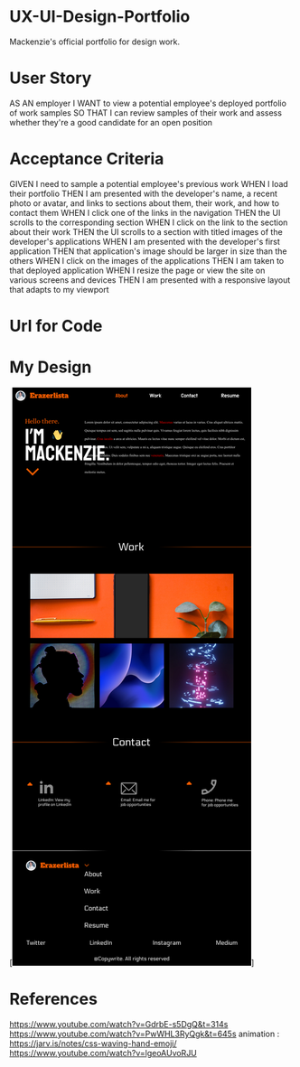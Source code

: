 # UX-UI-Design-Portfolio

Mackenzie's official portfolio for design work.

# User Story

AS AN employer
I WANT to view a potential employee's deployed portfolio of work samples
SO THAT I can review samples of their work and assess whether they're a good candidate for an open position

# Acceptance Criteria

GIVEN I need to sample a potential employee's previous work
WHEN I load their portfolio
THEN I am presented with the developer's name, a recent photo or avatar, and links to sections about them, their work, and how to contact them
WHEN I click one of the links in the navigation
THEN the UI scrolls to the corresponding section
WHEN I click on the link to the section about their work
THEN the UI scrolls to a section with titled images of the developer's applications
WHEN I am presented with the developer's first application
THEN that application's image should be larger in size than the others
WHEN I click on the images of the applications
THEN I am taken to that deployed application
WHEN I resize the page or view the site on various screens and devices
THEN I am presented with a responsive layout that adapts to my viewport

# Url for Code

# My Design

[<img src="Assets/Design.png">]

# References

https://www.youtube.com/watch?v=GdrbE-s5DgQ&t=314s
https://www.youtube.com/watch?v=PwWHL3RyQgk&t=645s
animation : https://jarv.is/notes/css-waving-hand-emoji/
https://www.youtube.com/watch?v=lgeoAUvoRJU
